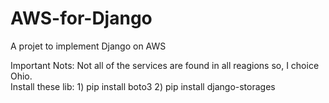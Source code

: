 # AWS-for-Django
A projet to implement Django on AWS


Important Nots:
Not all of the services are found in all reagions so, I choice Ohio. 
<br>
Install these lib: 1) pip install boto3  2) pip install django-storages
